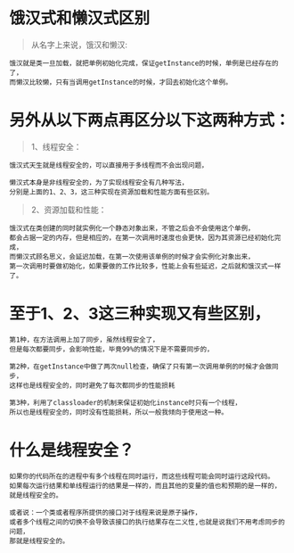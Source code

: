 # 饿汉式和懒汉式区别


>   从名字上来说，饿汉和懒汉:

    饿汉就是类一旦加载，就把单例初始化完成，保证getInstance的时候，单例是已经存在的了，
    而懒汉比较懒，只有当调用getInstance的时候，才回去初始化这个单例。


# 另外从以下两点再区分以下这两种方式：



> 1、线程安全：
    
    饿汉式天生就是线程安全的，可以直接用于多线程而不会出现问题，
    
    懒汉式本身是非线程安全的，为了实现线程安全有几种写法，
    分别是上面的1、2、3，这三种实现在资源加载和性能方面有些区别。




> 2、资源加载和性能：

    饿汉式在类创建的同时就实例化一个静态对象出来，不管之后会不会使用这个单例，
    都会占据一定的内存，但是相应的，在第一次调用时速度也会更快，因为其资源已经初始化完成，
    而懒汉式顾名思义，会延迟加载，在第一次使用该单例的时候才会实例化对象出来，
    第一次调用时要做初始化，如果要做的工作比较多，性能上会有些延迟，之后就和饿汉式一样了。

# 至于1、2、3这三种实现又有些区别，

    第1种，在方法调用上加了同步，虽然线程安全了，
    但是每次都要同步，会影响性能，毕竟99%的情况下是不需要同步的，

    第2种，在getInstance中做了两次null检查，确保了只有第一次调用单例的时候才会做同步，
    这样也是线程安全的，同时避免了每次都同步的性能损耗

    第3种，利用了classloader的机制来保证初始化instance时只有一个线程，
    所以也是线程安全的，同时没有性能损耗，所以一般我倾向于使用这一种。



# 什么是线程安全？

    如果你的代码所在的进程中有多个线程在同时运行，而这些线程可能会同时运行这段代码。
    如果每次运行结果和单线程运行的结果是一样的，而且其他的变量的值也和预期的是一样的，
    就是线程安全的。

    或者说：一个类或者程序所提供的接口对于线程来说是原子操作，
    或者多个线程之间的切换不会导致该接口的执行结果存在二义性,也就是说我们不用考虑同步的问题，
    那就是线程安全的。